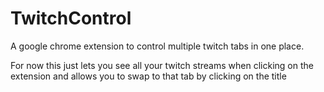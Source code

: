 # TwitchControl
A google chrome extension to control multiple twitch tabs in one place.

For now this just lets you see all your twitch streams when clicking on the extension and allows you to swap to that tab by clicking on the title
